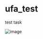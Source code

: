 # ufa_test
test task

![image](https://github.com/user-attachments/assets/2d93461a-4b0c-413a-9693-0c091757d57a)
